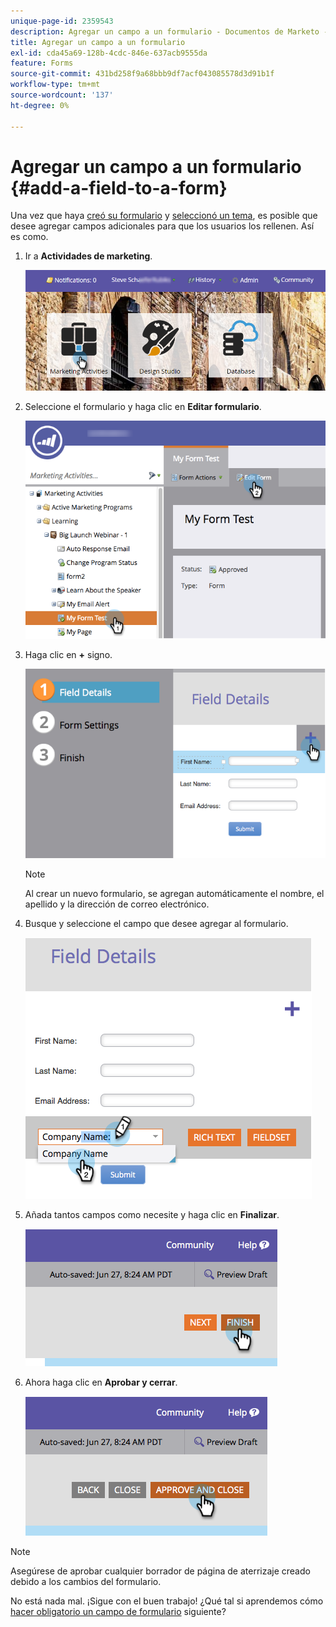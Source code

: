 ```yaml
---
unique-page-id: 2359543
description: Agregar un campo a un formulario - Documentos de Marketo - Documentación del producto
title: Agregar un campo a un formulario
exl-id: cda45a69-128b-4cdc-846e-637acb9555da
feature: Forms
source-git-commit: 431bd258f9a68bbb9df7acf043085578d3d91b1f
workflow-type: tm+mt
source-wordcount: '137'
ht-degree: 0%

---
```


# Agregar un campo a un formulario {#add-a-field-to-a-form}

Una vez que haya [creó su formulario](/help/marketo/product-docs/demand-generation/forms/creating-a-form/create-a-form.md) y [seleccionó un tema](/help/marketo/product-docs/demand-generation/forms/creating-a-form/select-a-form-theme.md), es posible que desee agregar campos adicionales para que los usuarios los rellenen. Así es como.

1. Ir a **Actividades de marketing**.

   ![](assets/login-marketing-activities-2.png)

1. Seleccione el formulario y haga clic en **Editar formulario**.

   ![](assets/editform-1.png)

1. Haga clic en **+** signo.

   ![](assets/image2014-9-15-17-18-17.png)

   >[!NOTE]
   >
   >Al crear un nuevo formulario, se agregan automáticamente el nombre, el apellido y la dirección de correo electrónico.

1. Busque y seleccione el campo que desee agregar al formulario.

   ![](assets/image2014-9-15-17-3a18-3a26.png)

1. Añada tantos campos como necesite y haga clic en **Finalizar**.

   ![](assets/image2014-9-15-17-3a18-3a35.png)

1. Ahora haga clic en **Aprobar y cerrar**.

   ![](assets/image2014-9-15-17-3a18-3a43.png)

>[!NOTE]
>
>Asegúrese de aprobar cualquier borrador de página de aterrizaje creado debido a los cambios del formulario.

No está nada mal. ¡Sigue con el buen trabajo! ¿Qué tal si aprendemos cómo [hacer obligatorio un campo de formulario](/help/marketo/product-docs/demand-generation/forms/creating-a-form/make-a-form-field-required.md) siguiente?
